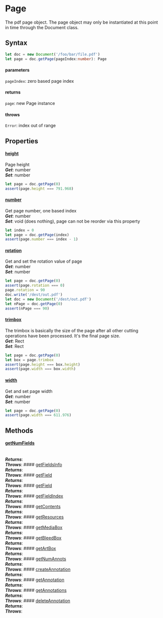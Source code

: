 # Page
The pdf page object. The page object may only be instantiated at this point in time through the Document class.

## Syntax
```typescript
let doc = new Document('/foo/bar/file.pdf')
let page = doc.getPage(pageIndex:number): Page
```
#### parameters
```pageIndex```: zero based page index
#### returns
```page```: new Page instance
#### throws
```Error```: index out of range
## Properties
#### <u>height</u> 
Page height
</br>
<b><i>Get</i></b>: number
</br>
<b><i>Set</i></b>: number
```typescript
let page = doc.getPage(0)
assert(page.height === 791.968)
```
#### <u>number</u> 
Get page number, one based index
</br>
<b><i>Get</i></b>: number
</br>
<b><i>Set</i></b>: void (does nothing), page can not be reorder via this property 
```typescript
let index = 0
let page = doc.getPage(index)
assert(page.number === index - 1)
```
#### <u>rotation</u> 
Get and set the rotation value of page
</br>
<b><i>Get</i></b>: number
</br>
<b><i>Set</i></b>: number
```typescript
let page = doc.getPage(0)
assert(page.rotation === 0)
page.rotation = 90
doc.write('/dest/out.pdf')
let doc = new Document('/dest/out.pdf')
let nPage = doc.getPage(0)
assert(nPage === 90)
```
#### <u>trimbox</u> 
The trimbox is basically the size of the page after all other cutting operations have been processed. It's the final page size.
</br>
<b><i>Get</i></b>: Rect
</br>
<b><i>Set</i></b>: Rect
```typescript
let page = doc.getPage(0)
let box = page.trimbox
assert(page.height === box.height)
assert(page.width === box.width)
```
#### <u>width</u> 
Get and set page width
</br>
<b><i>Get</i></b>: number
</br>
<b><i>Set</i></b>: number
```typescript
let page = doc.getPage(0)
assert(page.width === 611.976)
```
## Methods
#### <u>getNumFields</u> 
</br>
<b><i>Returns</i></b>:
</br>
<b><i>Throws</i></b>:
#### <u>getFieldsInfo</u> 
</br>
<b><i>Returns</i></b>:
</br>
<b><i>Throws</i></b>:
#### <u>getField</u> 
</br>
<b><i>Returns</i></b>:
</br>
<b><i>Throws</i></b>:
#### <u>getField</u> 
</br>
<b><i>Returns</i></b>:
</br>
<b><i>Throws</i></b>:
#### <u>getFieldIndex</u> 
</br>
<b><i>Returns</i></b>:
</br>
<b><i>Throws</i></b>:
#### <u>getContents</u> 
</br>
<b><i>Returns</i></b>:
</br>
<b><i>Throws</i></b>:
#### <u>getResources</u> 
</br>
<b><i>Returns</i></b>:
</br>
<b><i>Throws</i></b>:
#### <u>getMediaBox</u> 
</br>
<b><i>Returns</i></b>:
</br>
<b><i>Throws</i></b>:
#### <u>getBleedBox</u> 
</br>
<b><i>Returns</i></b>:
</br>
<b><i>Throws</i></b>:
#### <u>getArtBox</u> 
</br>
<b><i>Returns</i></b>:
</br>
<b><i>Throws</i></b>:
#### <u>getNumAnnots</u> 
</br>
<b><i>Returns</i></b>:
</br>
<b><i>Throws</i></b>:
#### <u>createAnnotation</u> 
</br>
<b><i>Returns</i></b>:
</br>
<b><i>Throws</i></b>:
#### <u>getAnnotation</u> 
</br>
<b><i>Returns</i></b>:
</br>
<b><i>Throws</i></b>:
#### <u>getAnnotations</u> 
</br>
<b><i>Returns</i></b>:
</br>
<b><i>Throws</i></b>:
#### <u>deleteAnnotation</u> 
</br>
<b><i>Returns</i></b>:
</br>
<b><i>Throws</i></b>:
